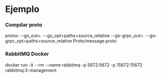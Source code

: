 # Ejemplo

### Compilar proto
protoc --go_out=. --go_opt=paths=source_relative --go-grpc_out=. --go-grpc_opt=paths=source_relative Proto/message.proto

### RabbitMQ Docker

docker run -it --rm --name rabbitmq -p 5672:5672 -p 15672:15672 rabbitmq:3-management